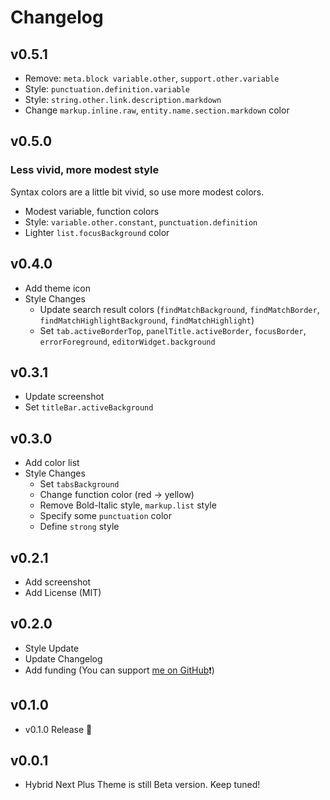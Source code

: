 # Changelog

## v0.5.1

- Remove: `meta.block variable.other`, `support.other.variable`
- Style: `punctuation.definition.variable`
- Style: `string.other.link.description.markdown`
- Change `markup.inline.raw`, `entity.name.section.markdown` color

## v0.5.0

### Less vivid, more modest style

Syntax colors are a little bit vivid, so use more modest colors.

- Modest variable, function colors
- Style: `variable.other.constant`, `punctuation.definition`
- Lighter `list.focusBackground` color

## v0.4.0

- Add theme icon
- Style Changes
  - Update search result colors (`findMatchBackground`, `findMatchBorder`, `findMatchHighlightBackground`, `findMatchHighlight`)
  - Set `tab.activeBorderTop`, `panelTitle.activeBorder`, `focusBorder`, `errorForeground`, `editorWidget.background`

## v0.3.1

- Update screenshot
- Set `titleBar.activeBackground`

## v0.3.0

- Add color list
- Style Changes
  - Set `tabsBackground`
  - Change function color (red → yellow)
  - Remove Bold-Italic style, `markup.list` style
  - Specify some `punctuation` color
  - Define `strong` style

## v0.2.1

- Add screenshot
- Add License (MIT)

## v0.2.0

- Style Update
- Update Changelog
- Add funding (You can support [me on GitHub](https://github.com/toshimaru)❗️)

## v0.1.0

- v0.1.0 Release 🎉

## v0.0.1

- Hybrid Next Plus Theme is still Beta version. Keep tuned!
